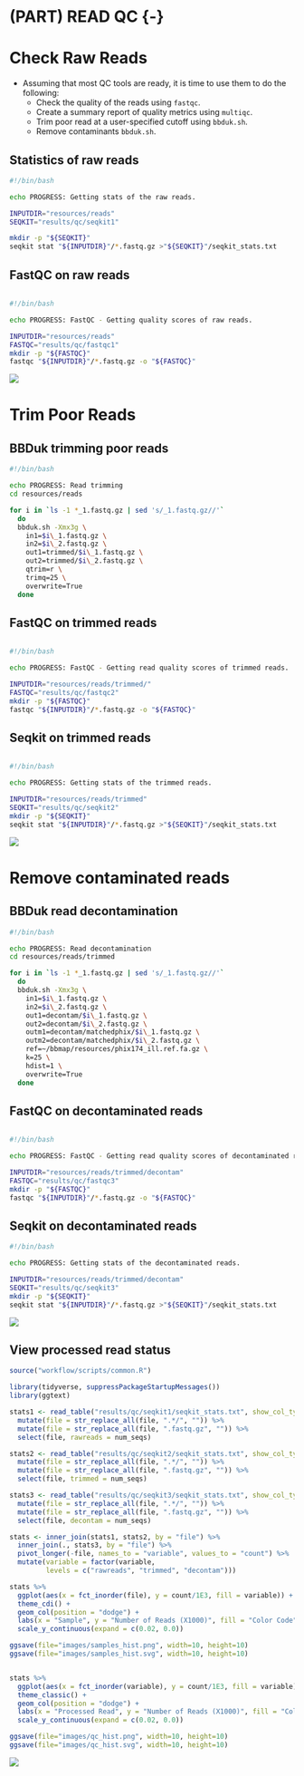 # (PART) READ QC {-}

# Check Raw Reads
- Assuming that most QC tools are ready, it is time to use them to do the following:
  - Check the quality of the reads using `fastqc`.
  - Create a summary report of quality metrics using `multiqc`.
  - Trim poor read at a user-specified cutoff using `bbduk.sh`.
  - Remove contaminants `bbduk.sh`.

## Statistics of raw reads
```bash
#!/bin/bash

echo PROGRESS: Getting stats of the raw reads.

INPUTDIR="resources/reads"
SEQKIT="results/qc/seqkit1"

mkdir -p "${SEQKIT}"
seqkit stat "${INPUTDIR}"/*.fastq.gz >"${SEQKIT}"/seqkit_stats.txt

```


## FastQC on raw reads
```bash

#!/bin/bash

echo PROGRESS: FastQC - Getting quality scores of raw reads.

INPUTDIR="resources/reads"
FASTQC="results/qc/fastqc1"
mkdir -p "${FASTQC}"
fastqc "${INPUTDIR}"/*.fastq.gz -o "${FASTQC}"

```


![](results/qc/multiqc1/multiqc_plots/svg/mqc_fastqc_per_base_sequence_quality_plot_1.svg)


# Trim Poor Reads

## BBDuk trimming poor reads
```bash
#!/bin/bash

echo PROGRESS: Read trimming
cd resources/reads

for i in `ls -1 *_1.fastq.gz | sed 's/_1.fastq.gz//'`
  do
  bbduk.sh -Xmx3g \
    in1=$i\_1.fastq.gz \
    in2=$i\_2.fastq.gz \
    out1=trimmed/$i\_1.fastq.gz \
    out2=trimmed/$i\_2.fastq.gz \
    qtrim=r \
    trimq=25 \
    overwrite=True
  done

```

## FastQC on trimmed reads
```bash

#!/bin/bash

echo PROGRESS: FastQC - Getting read quality scores of trimmed reads.

INPUTDIR="resources/reads/trimmed/"
FASTQC="results/qc/fastqc2"
mkdir -p "${FASTQC}"
fastqc "${INPUTDIR}"/*.fastq.gz -o "${FASTQC}"

```

## Seqkit on trimmed reads
```bash

#!/bin/bash

echo PROGRESS: Getting stats of the trimmed reads.

INPUTDIR="resources/reads/trimmed"
SEQKIT="results/qc/seqkit2"
mkdir -p "${SEQKIT}"
seqkit stat "${INPUTDIR}"/*.fastq.gz >"${SEQKIT}"/seqkit_stats.txt

```


![](results/qc/multiqc2/multiqc_plots/svg/mqc_fastqc_per_base_sequence_quality_plot_1.svg)


# Remove contaminated reads

## BBDuk read decontamination
```bash
#!/bin/bash

echo PROGRESS: Read decontamination
cd resources/reads/trimmed

for i in `ls -1 *_1.fastq.gz | sed 's/_1.fastq.gz//'`
  do
  bbduk.sh -Xmx3g \
    in1=$i\_1.fastq.gz \
    in2=$i\_2.fastq.gz \
    out1=decontam/$i\_1.fastq.gz \
    out2=decontam/$i\_2.fastq.gz \
    outm1=decontam/matchedphix/$i\_1.fastq.gz \
    outm2=decontam/matchedphix/$i\_2.fastq.gz \
    ref=~/bbmap/resources/phix174_ill.ref.fa.gz \
    k=25 \
    hdist=1 \
    overwrite=True
  done

```

## FastQC on decontaminated reads
```bash

#!/bin/bash

echo PROGRESS: FastQC - Getting read quality scores of decontaminated reads.

INPUTDIR="resources/reads/trimmed/decontam"
FASTQC="results/qc/fastqc3"
mkdir -p "${FASTQC}"
fastqc "${INPUTDIR}"/*.fastq.gz -o "${FASTQC}"

```

## Seqkit on decontaminated reads
```bash
#!/bin/bash

echo PROGRESS: Getting stats of the decontaminated reads.

INPUTDIR="resources/reads/trimmed/decontam"
SEQKIT="results/qc/seqkit3"
mkdir -p "${SEQKIT}"
seqkit stat "${INPUTDIR}"/*.fastq.gz >"${SEQKIT}"/seqkit_stats.txt

```




![](results/qc/multiqc3/multiqc_plots/svg/mqc_fastqc_per_base_sequence_quality_plot_1.svg)



## View processed read status


```r
source("workflow/scripts/common.R")

library(tidyverse, suppressPackageStartupMessages())
library(ggtext)

stats1 <- read_table("results/qc/seqkit1/seqkit_stats.txt", show_col_types = F) %>% 
  mutate(file = str_replace_all(file, ".*/", "")) %>% 
  mutate(file = str_replace_all(file, ".fastq.gz", "")) %>% 
  select(file, rawreads = num_seqs)

stats2 <- read_table("results/qc/seqkit2/seqkit_stats.txt", show_col_types = F) %>% 
  mutate(file = str_replace_all(file, ".*/", "")) %>% 
  mutate(file = str_replace_all(file, ".fastq.gz", "")) %>% 
  select(file, trimmed = num_seqs)

stats3 <- read_table("results/qc/seqkit3/seqkit_stats.txt", show_col_types = F) %>% 
  mutate(file = str_replace_all(file, ".*/", "")) %>% 
  mutate(file = str_replace_all(file, ".fastq.gz", "")) %>% 
  select(file, decontam = num_seqs) 

stats <- inner_join(stats1, stats2, by = "file") %>% 
  inner_join(., stats3, by = "file") %>%
  pivot_longer(-file, names_to = "variable", values_to = "count") %>%
  mutate(variable = factor(variable, 
         levels = c("rawreads", "trimmed", "decontam"))) 

stats %>% 
  ggplot(aes(x = fct_inorder(file), y = count/1E3, fill = variable)) +  
  theme_cdi() +
  geom_col(position = "dodge") +
  labs(x = "Sample", y = "Number of Reads (X1000)", fill = "Color Code") +
  scale_y_continuous(expand = c(0.02, 0.0))

ggsave(file="images/samples_hist.png", width=10, height=10)
ggsave(file="images/samples_hist.svg", width=10, height=10)


stats %>% 
  ggplot(aes(x = fct_inorder(variable), y = count/1E3, fill = variable)) +  
  theme_classic() +
  geom_col(position = "dodge") +
  labs(x = "Processed Read", y = "Number of Reads (X1000)", fill = "Color Code") +
  scale_y_continuous(expand = c(0.02, 0.0))

ggsave(file="images/qc_hist.png", width=10, height=10)
ggsave(file="images/qc_hist.svg", width=10, height=10)

```

![](images/qc_hist.svg)

